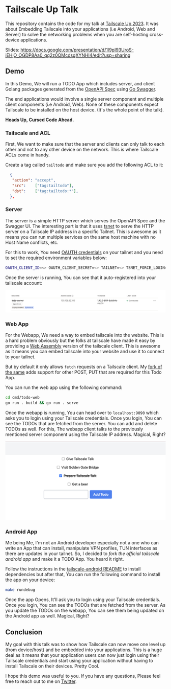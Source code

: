# Tailscale Up Talk

This repository contains the code for my talk at [Tailscale Up 2023](https://tailscale.dev/up).
It was about Embedding Tailscale into your applications (i.e Android, Web and Server) to solve
the networking problems when you are self-hosting cross-device applications.

Slides: <https://docs.google.com/presentation/d/1I9pI93UroS-iEHjO_OGDP8Aa0_qq2z0QMcdsgXYNHI4/edit?usp=sharing>

## Demo

In this Demo, We will run a TODO App which includes server, and client Golang packages
generated from the [OpenAPI Spec](./swagger.yml) using [Go Swagger](https://github.com/go-swagger/go-swagger).

The end applications would involve a single server component and multiple client components (i.e Android, Web). None of these components expect Tailscale to be installed on the host device.
(It's the whole point of the talk).

**Heads Up, Cursed Code Ahead.**

### Tailscale and ACL

First, We want to make sure that the server and clients can only talk to each other and not to any other device on the network. This is where Tailscale ACLs come in handy.

Create a tag called `tailtodo` and make sure you add the following ACL to it:

```json
  {
   "action": "accept",
   "src":    ["tag:tailtodo"],
   "dst":    ["tag:tailtodo:*"],
  },
```

### Server

The server is a simple HTTP server which serves the OpenAPI Spec and the Swagger UI. The interesting part is that it uses [tsnet](https://pkg.go.dev/tailscale.com/tsnet) to serve the HTTP server on a Tailscale IP address in a specific Tailnet. This is awesome as it means you can run
multiple services on the same host machine with no Host Name conflicts, etc.

For this to work, You need [OAUTH credentials](https://tailscale.com/kb/1215/oauth-clients/) on your tailnet and you need to set the required environment variables below:

```bash
OAUTH_CLIENT_ID=<> OAUTH_CLIENT_SECRET=<> TAILNET=<> TSNET_FORCE_LOGIN=1 go run cmd/todo-list-server/main.go
```

Once the server is running, You can see that it auto-registered into your tailscale
account:

![Server Image](./images/todo-server.png)

### Web App

For the Webapp, We need a way to embed tailscale into the website. This is a hard problem obviously
but the folks at tailscale have made it easy by providing a [Web Assembly](https://tailscale.com/kb/1216/embedded/) version of the tailscale client. This is awesome as it means you can embed tailscale into your website and use it to connect to your tailnet.

But by default it only allows `fetch` requests on a Tailscale client. My [fork of the same](./cmd/todo-web/wasm/wasm_js.go) adds support for other POST, PUT that are required for this Todo App.

You can run the web app using the following command:

```bash
cd cmd/todo-web
go run . build && go run . serve
```

Once the webapp is running, You can head over to `localhost:9090` which asks you to login using your Tailscale credentials. Once you login, You can see the TODOs that are fetched from the server.
You can add and delete TODOs as well. For this, The webapp client talks to the previously mentioned server component using the Tailscale IP address. Magical, Right?

![Web App Image](./images/todo-web.png)

### Android App

Me being Me, I'm not an Android developer especially not a one who can write an App that can install, manipulate VPN profiles, TUN interfaces as there are updates in your tailnet. So, I decided to *fork the official tailscale android app* and make it a TODO App. You heard it right.

Follow the instructions in the [tailscale-android README](https://github.com/tailscale/tailscale-android) to install dependencies but after that, You can run the following command to install the app on your device:

```bash
make rundebug
```

Once the app Opens, It'll ask you to login using your Tailscale credentials. Once you login, You can see the TODOs that are fetched from the server. As you update the TODOs on the webapp, You can see them being updated on the Android app as well. Magical, Right?

## Conclusion

My goal with this talk was to show how Tailscale can now move one level up (from device/host) and
be embedded into your applications. This is a huge deal as it means that your application users can now just login using their Tailscale credentials and start using your application without having to install Tailscale on their devices. Pretty Cool.

I hope this demo was useful to you. If you have any questions, Please feel free to reach out to me on [Twitter](https://twitter.com/tarrooon).
